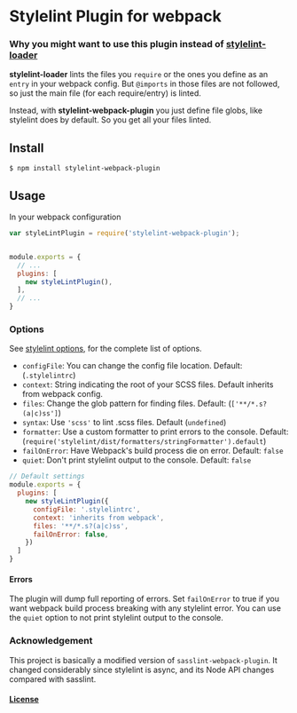 # Stylelint Plugin for webpack

### Why you might want to use this plugin instead of [stylelint-loader](https://github.com/adrianhall/stylelint-loader)

**stylelint-loader** lints the files you `require` or the ones you define as an `entry` in your webpack config. But `@imports` in those files are not followed, so just the main file (for each require/entry) is linted.

Instead, with **stylelint-webpack-plugin** you just define file globs, like stylelint does by default. So you get all your files linted.


## Install

```console
$ npm install stylelint-webpack-plugin
```

## Usage

In your webpack configuration

```js
var styleLintPlugin = require('stylelint-webpack-plugin');


module.exports = {
  // ...
  plugins: [
    new styleLintPlugin(),
  ],
  // ...
}
```

### Options

See [stylelint options](http://stylelint.io/user-guide/node-api/#options), for the complete list of options.

* `configFile`: You can change the config file location. Default: (`.stylelintrc`)
* `context`: String indicating the root of your SCSS files. Default inherits from webpack config.
* `files`: Change the glob pattern for finding files. Default: (`['**/*.s?(a|c)ss']`)
* `syntax`: Use `'scss'` to lint .scss files. Default (`undefined`)
* `formatter`: Use a custom formatter to print errors to the console. Default: (`require('stylelint/dist/formatters/stringFormatter').default`)
* `failOnError`: Have Webpack's build process die on error. Default: `false`
* `quiet`: Don't print stylelint output to the console. Default: `false`


```js
// Default settings
module.exports = {
  plugins: [
    new styleLintPlugin({
      configFile: '.stylelintrc',
      context: 'inherits from webpack',
      files: '**/*.s?(a|c)ss',
      failOnError: false,
    })
  ]
}
```

#### Errors

The plugin will dump full reporting of errors.
Set `failOnError` to true if you want webpack build process breaking with any stylelint error.
You can use the `quiet` option to not print stylelint output to the console.


### Acknowledgement

This project is basically a modified version of `sasslint-webpack-plugin`. It changed considerably
since stylelint is async, and its Node API changes compared with sasslint.

#### [License](LICENSE)
